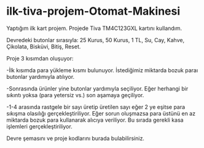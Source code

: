 # ilk-tiva-projem-Otomat-Makinesi

   Yaptığım ilk kart projem. Projede Tiva TM4C123GXL kartını kullandım.
   
   Devredeki butonlar sırasıyla: 25 Kurus, 50 Kurus, 1 TL, Su, Cay, Kahve, Çikolata, Bisküvi, Bitiş, Reset.
   
   Proje 3 kısımdan oluşuyor:
   
   -İlk kısımda para yükleme kısmı bulunuyor. İstediğimiz miktarda bozuk paraı butonlar yardımıyla atılıyor. 
   
   -Sonrasında ürünler yine butonlar yardımıyla seçiliyor. Eğer herhangi bir sıkıntı yoksa (para yetersiz vs.) son aşamaya geçiliyor.
   
   -1-4 arasında rastgele bir sayı üretip üretilen sayı eğer 2 ye eşitse para sıkışma olasılığı gerçekleştiriliyor. Eğer sorun oluşmazsa para üstünü en az miktarda bozuk para kullanarak alıcıya veriliyor. Bu sırada gerekli kasa işlemleri gerçekleştiriliyor.
   
   Devre şemasını ve proje kodlarını burada bulabilirsiniz.
